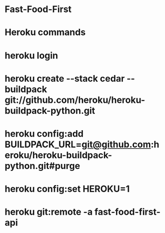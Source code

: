 # Fast-Food-First
# Heroku commands
#  heroku login
# heroku create --stack cedar --buildpack git://github.com/heroku/heroku-buildpack-python.git
# heroku config:add BUILDPACK_URL=git@github.com:heroku/heroku-buildpack-python.git#purge
#  heroku config:set HEROKU=1

# heroku git:remote -a fast-food-first-api